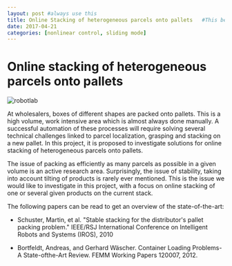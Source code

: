 ```yaml
---
layout: post #always use this
title: Online Stacking of heterogeneous parcels onto pallets   #This becomes the title of the page
date: 2017-04-21
categories: [nonlinear control, sliding mode]
---
```

# Online stacking of heterogeneous parcels onto pallets #

![robotlab]({{site.baseurl}}/assets/pallet1.jpg)

At wholesalers, boxes of different shapes are packed onto pallets. This is a high volume, work intensive area which is almost always done manually. A successful automation of these processes will require solving several technical challenges linked to parcel localization, grasping and stacking on a new pallet. In this project, it is proposed to investigate solutions for online stacking of heterogeneous parcels onto pallets. 

The issue of packing as efficiently as many parcels as possible in a given volume is an active research area. Surprisingly, the issue of stability, taking into account tilting of products is rarely ever mentioned. This is the issue we would like to investigate in this project, with a focus on online stacking of one or several given products on the current stack.

The following papers can be read to get an overview of the state-of-the-art:

* Schuster, Martin, et al. "Stable stacking for the distributor's pallet packing problem." IEEE/RSJ International Conference on Intelligent Robots and Systems (IROS), 2010 

* Bortfeldt, Andreas, and Gerhard Wäscher. Container Loading Problems-A State-ofthe-Art Review. FEMM Working Papers 120007, 2012.

